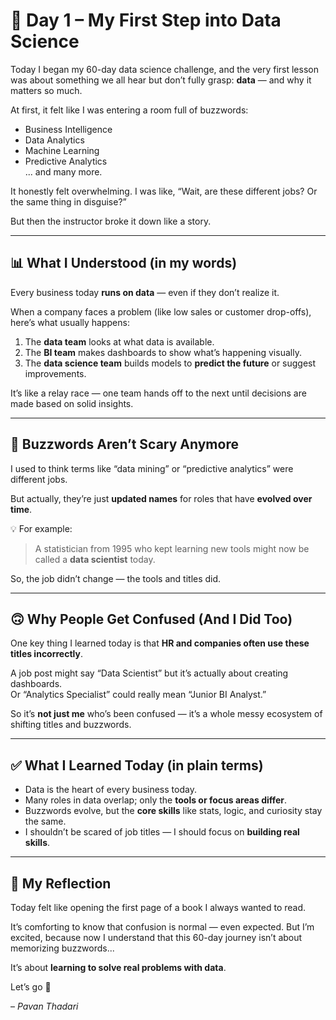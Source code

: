 # 📘 Day 1 – My First Step into Data Science

Today I began my 60-day data science challenge, and the very first lesson was about something we all hear but don’t fully grasp: **data** — and why it matters so much.

At first, it felt like I was entering a room full of buzzwords:  
- Business Intelligence  
- Data Analytics  
- Machine Learning  
- Predictive Analytics  
... and many more.

It honestly felt overwhelming. I was like, “Wait, are these different jobs? Or the same thing in disguise?”

But then the instructor broke it down like a story.

---

## 📊 What I Understood (in my words)

Every business today **runs on data** — even if they don’t realize it.

When a company faces a problem (like low sales or customer drop-offs), here’s what usually happens:

1. The **data team** looks at what data is available.
2. The **BI team** makes dashboards to show what’s happening visually.
3. The **data science team** builds models to **predict the future** or suggest improvements.

It’s like a relay race — one team hands off to the next until decisions are made based on solid insights.

---

## 🧠 Buzzwords Aren’t Scary Anymore

I used to think terms like “data mining” or “predictive analytics” were different jobs.

But actually, they’re just **updated names** for roles that have **evolved over time**.

💡 For example:
> A statistician from 1995 who kept learning new tools might now be called a **data scientist** today.

So, the job didn’t change — the tools and titles did.

---

## 🙃 Why People Get Confused (And I Did Too)

One key thing I learned today is that **HR and companies often use these titles incorrectly**.

A job post might say “Data Scientist” but it’s actually about creating dashboards.  
Or “Analytics Specialist” could really mean “Junior BI Analyst.”

So it’s **not just me** who’s been confused — it’s a whole messy ecosystem of shifting titles and buzzwords.

---

## ✅ What I Learned Today (in plain terms)

- Data is the heart of every business today.
- Many roles in data overlap; only the **tools or focus areas differ**.
- Buzzwords evolve, but the **core skills** like stats, logic, and curiosity stay the same.
- I shouldn’t be scared of job titles — I should focus on **building real skills**.

---

## 📅 My Reflection

Today felt like opening the first page of a book I always wanted to read.

It’s comforting to know that confusion is normal — even expected. But I’m excited, because now I understand that this 60-day journey isn’t about memorizing buzzwords...

It’s about **learning to solve real problems with data**.

Let’s go 🚀

– *Pavan Thadari*
